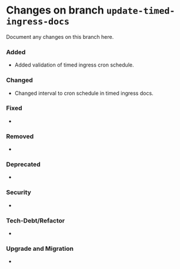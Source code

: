 # Changes on branch `update-timed-ingress-docs`
Document any changes on this branch here.
### Added
- Added validation of timed ingress cron schedule.

### Changed
- Changed interval to cron schedule in timed ingress docs.

### Fixed
- 

### Removed
- 

### Deprecated
- 

### Security
- 

### Tech-Debt/Refactor
- 

### Upgrade and Migration
- 
